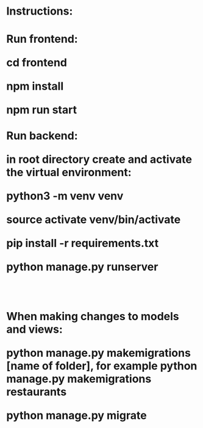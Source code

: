 <h1>Instructions:<h1>

Run frontend:

cd frontend

npm install

npm run start
<br><br>
Run backend:

in root directory create and activate the virtual environment: 

python3 -m venv venv

source activate venv/bin/activate

pip install -r requirements.txt

python manage.py runserver

<br><br>
When making changes to models and views:

python manage.py makemigrations [name of folder], for example python manage.py makemigrations restaurants

python manage.py migrate


